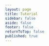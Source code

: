 ```yaml
---
layout: page
title: Tutorial
sidebar: false
aside: false
footer: false
returnToTop: false
published: true
---
```


[//]: # (// first version of this file copy from: https://github.com/vuejs/docs/blob/main/src/tutorial/)

<script>
import { defineAsyncComponent } from 'vue';
import ReplLoading from '@theme/components/ReplLoading.vue';
import { data } from './tutorial.data';

export default {
  components: {
    TutorialRepl: defineAsyncComponent({
      loader: () => import('../component/TutorialRepl.vue'),
      loadingComponent: ReplLoading
    })
  },
  data () {
    return {
      data
    };
  }
}
</script>

<ClientOnly>
    <TutorialRepl :data="data" hintText="Show me!" resetText="Reset" previousButtonText="Prev" nextButtonText="Next"/>
</ClientOnly>
